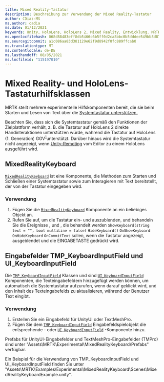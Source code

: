 ```yaml
---
title: Mixed Reality-Tastatur
description: Beschreibung zur Verwendung der Mixed Reality-Tastatur
author: CDiaz-MS
ms.author: cadia
ms.date: 01/12/2021
keywords: Unity, HoloLens, HoloLens 2, Mixed Reality, Entwicklung, MRTK,
ms.openlocfilehash: 068d88483eff8db5466c6b5ff0d2ca8bbc0b5dddee549bb3d87c82fa740bc8fe
ms.sourcegitcommit: a1c086aa83d381129e62f9d8942f0fc889ffcab0
ms.translationtype: MT
ms.contentlocale: de-DE
ms.lasthandoff: 08/05/2021
ms.locfileid: "115197010"
---
```

# <a name="mixed-reality-and-hololens-keyboard-helper-classes"></a>Mixed Reality- und HoloLens-Tastaturhilfsklassen

MRTK stellt mehrere experimentelle Hilfskomponenten bereit, die sie beim Starten und Lesen von Text über die [Systemtastatur unterstützen.](../ux-building-blocks/system-keyboard.md)

Beachten Sie, dass sich die Systemtastatur gemäß den Funktionen der Zielplattform verhält, z. B. die Tastatur auf HoloLens 2 direkte Handinteraktionen unterstützen würde, während die Tastatur auf HoloLens (1. Generation) GGV<sup>[1](/windows/mixed-reality/gaze)</sup>unterstützt. Darüber hinaus wird die Systemtastatur nicht angezeigt, wenn [Unity-Remoting](../tools/holographic-remoting.md) vom Editor zu einem HoloLens ausgeführt wird.

## <a name="mixedrealitykeyboard"></a>MixedRealityKeyboard

[`MixedRealityKeyboard`](xref:Microsoft.MixedReality.Toolkit.Experimental.UI.MixedRealityKeyboard) ist eine Komponente, die Methoden zum Starten und Schließen einer Systemtastatur sowie zum Interagieren mit Text bereitstellt, der von der Tastatur eingegeben wird.  

### <a name="how-to-use"></a>Verwendung

1. Fügen Sie die [`MixedRealityKeyboard`](xref:Microsoft.MixedReality.Toolkit.Experimental.UI.MixedRealityKeyboard) Komponente an ein beliebiges Objekt an.
2. Rufen Sie auf, um die Tastatur ein- und auszublenden, und behandeln Sie die Ereignisse , und , die behandelt werden `ShowKeyboard(string text = "", bool multiLine = false)` `HideKeyboard()` `OnShowKeyboard` `OnHideKeyboard` `OnCommitText` sollen, wenn die Tastatur angezeigt, ausgeblendet und die EINGABETASTE gedrückt wird.

## <a name="input-fields-tmp_keyboardinputfield-and-ui_keyboardinputfield"></a>Eingabefelder TMP_KeyboardInputField und UI_KeyboardInputField

Die [`TMP_KeyboardInputField`](xref:Microsoft.MixedReality.Toolkit.Experimental.UI.TMP_KeyboardInputField) Klassen und sind [`UI_KeyboardInputField`](xref:Microsoft.MixedReality.Toolkit.Experimental.UI.UI_KeyboardInputField) Komponenten, die Texteingabefeldern hinzugefügt werden können, um automatisch die Systemtastatur aufzurufen, wenn darauf geklickt wird, und den Inhalt des Texteingabefelds zu aktualisieren, während der Benutzer Text eingibt.

### <a name="how-to-use"></a>Verwendung

1. Erstellen Sie ein Eingabefeld für UnityUI oder TextMeshPro.
2. Fügen Sie dem [`TMP_KeyboardInputField`](xref:Microsoft.MixedReality.Toolkit.Experimental.UI.TMP_KeyboardInputField) Eingabefeldspielobjekt die entsprechende - oder [`UI_KeyboardInputField`](xref:Microsoft.MixedReality.Toolkit.Experimental.UI.UI_KeyboardInputField) -Komponente hinzu.

Prefabs für UnityUI-Eingabefelder und TextMeshPro-Eingabefelder (TMPro) sind unter "Assets\MRTK\Experimental\MixedRealityKeyboard\Prefabs" verfügbar.

Ein Beispiel für die Verwendung von TMP_KeyboardInputField und UI_KeyboardInputField finden Sie unter "Assets\MRTK\Examples\Experimental\MixedRealityKeyboard\Scenes\MixedRealityKeyboardExample.unity".